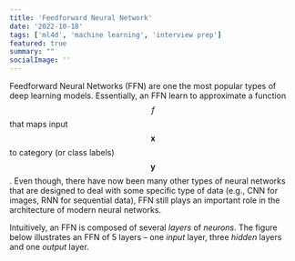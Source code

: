 ```yaml
---
title: 'Feedforward Neural Network'
date: '2022-10-18'
tags: ['ml4d', 'machine learning', 'interview prep']
featured: true
summary: ""
socialImage: ''
---
```


Feedforward Neural Networks (FFN) are one the most popular types of deep learning models. Essentially, an FFN learn to approximate a function $$f$$ that maps input $$\mathbf{x}$$ to category (or class labels) $$\mathbf{y}$$. Even though, there have now been many other types of neural networks that are designed to deal with some specific type of data (e.g., CNN for images, RNN for sequential data), FFN still plays an important role in the architecture of modern neural networks.

Intuitively, an FFN is composed of several _layers_ of _neurons_. The figure below illustrates an FFN of 5 layers &ndash; one _input_ layer, three _hidden_ layers and one _output_ layer.
